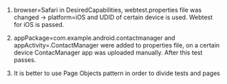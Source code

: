 1. browser=Safari in DesiredCapabilities, webtest.properties file was changed -> platform=iOS and UDID of certain device is used.
Webtest for iOS is passed.

2. appPackage=com.example.android.contactmanager and appActivity=.ContactManager were added
to properties file, on a certain device ContacManager app was uploaded manually. After this test passes.

3. It is better to use Page Objects pattern in order to divide tests and pages